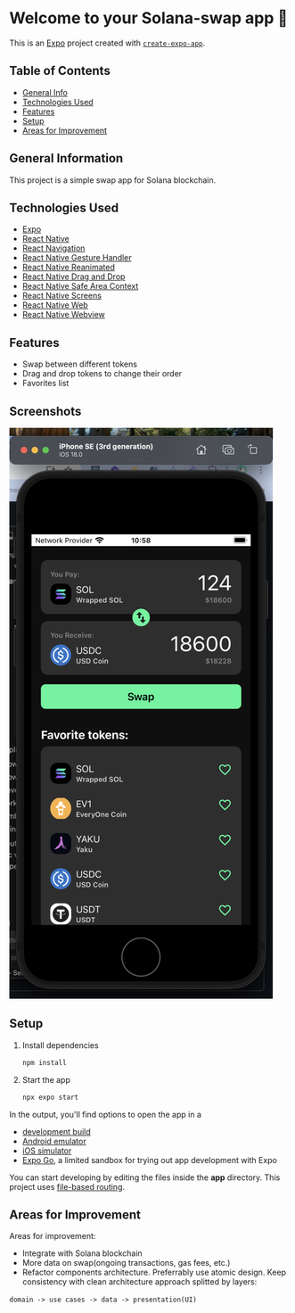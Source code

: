 # Welcome to your Solana-swap app 👋

This is an [Expo](https://expo.dev) project created with [`create-expo-app`](https://www.npmjs.com/package/create-expo-app).

## Table of Contents
* [General Info](#general-information)
* [Technologies Used](#technologies-used)
* [Features](#features)
* [Setup](#setup)
* [Areas for Improvement](#areas-for-improvement)

## General Information

This project is a simple swap app for Solana blockchain.

## Technologies Used

- [Expo](https://expo.dev)
- [React Native](https://reactnative.dev)
- [React Navigation](https://reactnavigation.org)
- [React Native Gesture Handler](https://github.com/kmagiera/react-native-gesture-handler)
- [React Native Reanimated](https://github.com/software-mansion/react-native-reanimated)
- [React Native Drag and Drop](https://github.com/wojtekmaj/react-native-draggable-flatlist)
- [React Native Safe Area Context](https://github.com/th3rdwave/react-native-safe-area-context)
- [React Native Screens](https://github.com/vitalets/react-native-screens)
- [React Native Web](https://github.com/necolas/react-native-web)
- [React Native Webview](https://github.com/react-native-webview/react-native-webview)

## Features

- Swap between different tokens
- Drag and drop tokens to change their order
- Favorites list

## Screenshots
![<img src="./screenshot.png" alt="Screenshot" width="300" />](./screenshot.png)

## Setup

1. Install dependencies

   ```bash
   npm install
   ```

2. Start the app

   ```bash
   npx expo start
   ```

In the output, you'll find options to open the app in a

- [development build](https://docs.expo.dev/develop/development-builds/introduction/)
- [Android emulator](https://docs.expo.dev/workflow/android-studio-emulator/)
- [iOS simulator](https://docs.expo.dev/workflow/ios-simulator/)
- [Expo Go](https://expo.dev/go), a limited sandbox for trying out app development with Expo

You can start developing by editing the files inside the **app** directory. This project uses [file-based routing](https://docs.expo.dev/router/introduction).

## Areas for Improvement

Areas for improvement:
- Integrate with Solana blockchain
- More data on swap(ongoing transactions, gas fees, etc.)
- Refactor components architecture. Preferrably use atomic design. Keep consistency with clean architecture approach splitted by layers: 

```domain -> use cases -> data -> presentation(UI)```